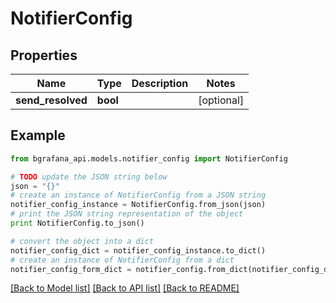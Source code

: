 # NotifierConfig


## Properties
Name | Type | Description | Notes
------------ | ------------- | ------------- | -------------
**send_resolved** | **bool** |  | [optional] 

## Example

```python
from bgrafana_api.models.notifier_config import NotifierConfig

# TODO update the JSON string below
json = "{}"
# create an instance of NotifierConfig from a JSON string
notifier_config_instance = NotifierConfig.from_json(json)
# print the JSON string representation of the object
print NotifierConfig.to_json()

# convert the object into a dict
notifier_config_dict = notifier_config_instance.to_dict()
# create an instance of NotifierConfig from a dict
notifier_config_form_dict = notifier_config.from_dict(notifier_config_dict)
```
[[Back to Model list]](../README.md#documentation-for-models) [[Back to API list]](../README.md#documentation-for-api-endpoints) [[Back to README]](../README.md)


